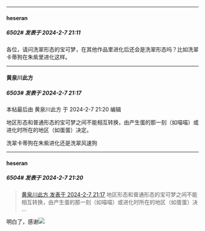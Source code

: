 
*****

####  heseran  
##### 6502#       发表于 2024-2-7 21:11

各位，请问洗翠形态的宝可梦，在其他作品里进化后还会是洗翠形态吗？比如洗翠卡蒂狗在朱紫里进化这样。

*****

####  黄泉川此方  
##### 6503#       发表于 2024-2-7 21:17

 本帖最后由 黄泉川此方 于 2024-2-7 21:20 编辑 

地区形态和普通形态的宝可梦之间不能相互转换，由产生蛋的那一刻（如喵喵）或进化时所在的地区（如蛋蛋）决定。

洗翠卡蒂狗在朱紫进化还是洗翠风速狗

*****

####  heseran  
##### 6504#       发表于 2024-2-7 21:20

<blockquote><a href="httphttps://bbs.saraba1st.com/2b/forum.php?mod=redirect&amp;goto=findpost&amp;pid=63909884&amp;ptid=2053836" target="_blank">黄泉川此方 发表于 2024-2-7 21:17</a>
地区形态和普通形态的宝可梦之间不能相互转换，由产生蛋的那一刻（如喵喵）或进化时所在的地区（如蛋蛋）决 ...</blockquote>
明白了，感谢<img src="https://static.saraba1st.com/image/smiley/face2017/072.png" referrerpolicy="no-referrer">


